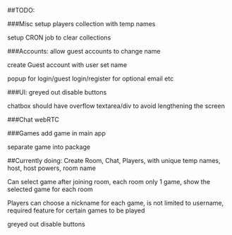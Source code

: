 ##TODO:

###Misc
setup players collection with temp names

setup CRON job to clear collections

###Accounts:
allow guest accounts to change name

create Guest account with user set name

popup for login/guest login/register for optional email etc

###UI:
greyed out disable buttons

chatbox should have overflow textarea/div to avoid lengthening the screen

###Chat
webRTC

###Games
add game in main app

separate game into package

##Currently doing:
Create Room, Chat, Players, with unique temp names, host, host powers, room name

Can select game after joining room, each room only 1 game, show the selected game for each room

Players can choose a nickname for each game, is not limited to username, required feature
for certain games to be played

greyed out disable buttons